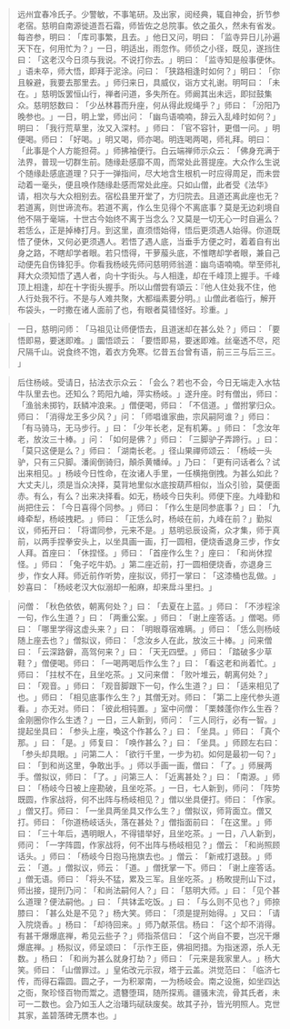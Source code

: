 
> 远州宜春冷氏子。少警敏，不事笔研。及出家，阅经典，辄自神会，折节参老宿。慈明自南源徙道吾石霜，师皆佐之总院事。依之虽久，然未有省发。每咨参，明曰：​「库司事繁，且去。​」他日又问，明曰：​「监寺异日儿孙遍天下在，何用忙为？​」一日，明适出，雨忽作。师侦之小径，既见，遂挡住曰：​「这老汉今日须与我说。不说打你去。​」明曰：​「监寺知是般事便休。​」语未卒，师大悟，即拜于泥涂。问曰：​「狭路相逢时如何？​」明曰：​「你且躲避，我要去那里去。​」师归来日，具威仪，诣方丈礼谢。明呵曰：​「未在。​」慈明饭罢恒山行，禅者问道，多失所在。师阚其出未远，即挝鼓集众。慈明怒数曰：​「少丛林暮而升座，何从得此规绳乎？​」师曰：​「汾阳乃晚参也。​」一日，明上堂，师出问：​「幽鸟语喃喃，辞云入乱峰时如何？​」明曰：​「我行荒草里，汝又入深村。​」师曰：​「官不容针，更借一问。​」明便喝。师曰：​「好喝。​」明又喝，师亦喝。明连喝两喝，师礼拜。明曰：​「此事是个人方能担荷。​」师拂袖便行。白云端禅师示众云：​「佛身充满于法界，普现一切群生前。随缘赴感靡不周，而常处此菩提座。大众作么生说个随缘赴感底道理？只于一弹指间，尽大地含生根机一时应得周足，而未尝动着一毫头，便且唤作随缘赴感而常处此座。只如山僧，此者受《法华》请，相次与大众相别去。宿松县里开堂了，方归院去。且道还离此座也无？若道离，则世谛流布。若道不离，作么生见得个不离底事？莫是无边刹境自他不隔于毫端，十世古今始终不离于当念么？又莫是一切无心一时自遍么？若恁么，正是掉棒打月。到这里，直须悟始得，悟后更须遇人始得。你道既悟了便休，又何必更须遇人。若悟了遇人底，当垂手方便之时，着着自有出身之路，不瞎却学者眼。若只悟得，干萝菔头底，不惟瞎却学者眼，兼自己动便先自伤锋犯手。你看我杨岐先师问慈明师翁道：幽鸟语喃喃。举至师礼拜大众须知悟了遇人者，向十字街头。与人相逢，却在千峰顶上握手。千峰顶上相逢，却在十字街头握手。所以山僧尝有頌云：『他人住处我不住，他人行处我不行。不是与人难共聚，大都缁素要分明。』山僧此者临行，解开布袋头，一时撒在诸人面前了也，有眼者莫错怪好。珍重。​」

> 一日，慈明问师：​「马祖见让师便悟去，且道迷却在甚么处？​」师曰：​「要悟即易，要迷即难。​」圜悟颂云：​「要悟即易，要迷即难。丝毫透不尽，咫尺隔千山。说食终不饱，着衣方免寒。忆昔五台曾有语，前三三与后三三。​」

> 后住杨岐。受请日，拈法衣示众云：​「会么？若也不会，今日无端走入水牯牛队里去也。还知么？筠阳九岫，萍实杨岐。​」遂升座。时有僧出，师曰：​「渔翁未掷钓，跃鳞冲浪来。​」僧便喝，师曰：​「不信道。​」僧拊掌归众。师曰：​「消得龙王多少风？​」问：​「师唱谁家曲，宗风嗣阿谁？​」师曰：​「有马骑马，无马步行。​」曰：​「少年长老，足有机筹。​」师曰：​「念汝年老，放汝三十棒。​」问：​「如何是佛？​」师曰：​「三脚驴子弄蹄行。​」曰：​「莫只这便是么？​」师曰：​「湖南长老。​」径山果禪师颂云：​「杨岐一头驴，只有三只脚。潘阆倒骑归，顛杀黄幡绰。​」乃曰：​「更有问话者么？试出来相见。​」杨岐今日性命，在汝诸人手里，一任横拖倒拽。为甚么如此？大丈夫儿，须是当众决择，莫背地里似水底按葫芦相似，当众引验，莫便面赤。有么，有么？出来决择看。如无，杨岐今日失利。师便下座。九峰勤和尚把住云：​「今日喜得个同参。​」师曰：​「作么生是同参底事？​」曰：​「九峰牵犁，杨岐拽耙。​」师曰：​「正恁么时，杨岐在前，九峰在前？​」勤拟议，师拓开曰：​「将谓同参，元来不是。​」慈明忌辰设斋，众才集，师于真前，以两手捏拳安头上，以坐具画一画，打一圆相，便烧香退身三步，作女人拜。首座曰：​「休捏怪。​」师曰：​「首座作么生？​」座曰：​「和尚休捏怪。​」师曰：​「兔子吃牛奶。​」第二座近前，打一圆相便烧香，亦退身三步，作女人拜。师近前作听势，座拟议，师打一掌曰：​「这漆桶也乱做。​」妙喜曰：​「杨岐老汉大似溺却一船麻，却来戽斗里扫。​」

> 问僧：​「秋色依依，朝离何处？​」曰：​「去夏在上蓝。​」师曰：​「不涉程涂一句，作么生道？​」曰：​「两重公案。​」师曰：​「谢上座答话。​」僧喝。师曰：​「哪里学得这虚头来？​」曰：​「明眼尊宿难瞒。​」师曰：​「恁么则杨岐随上座去也？​」僧拟议，师曰：​「念汝乡人在此，放汝三十棒。​」问来僧曰：​「云深路僻，高驾何来？​」曰：​「天无四壁。​」师曰：​「踏破多少草鞋？​」僧便喝。师曰：​「一喝两喝后作么生？​」曰：​「看这老和尚着忙。​」师曰：​「拄杖不在，且坐吃茶。​」又问来僧：​「败叶堆云，朝离何处？​」曰：​「观音。​」师曰：​「观音脚跟下一句，作么生道？​」曰：​「适来相见了也。​」师曰：​「相见底事作么生？​」其僧无对。师曰：​「第二上座代参头道看。​」亦无对。师曰：​「彼此相钝置。​」室中问僧：​「栗棘蓬你作么生吞？金刚圈你作么生透？​」一日，三人新到，师问：​「三人同行，必有一智。​」提起坐具曰：​「参头上座，喚这个作甚么？​」曰：​「坐具。​」师曰：​「真个那。​」曰：​「是。​」师复曰：​「唤作甚么？​」曰：​「坐具。​」师顾左右曰：​「参头却具眼。​」问第二人：​「欲行千里，一步为初。如何是最初一句？​」曰：​「到和尚这里，争敢出手。​」师以手画一画，僧曰：​「了。​」师展两手。僧拟议，师曰：​「了。​」问第三人：​「近离甚处？​」曰：​「南源。​」师曰：​「杨岐今日被上座勘破，且坐吃茶。​」一日，七人新到，师问：​「阵势既圆，作家战将，何不出阵与杨岐相见？​」僧以坐具便打。师曰：​「作家。​」僧又打。师曰：​「一坐具两坐具又作么生？​」僧拟议，师背面立。僧又打。师曰：​「你道杨岐话头，落在甚处？​」僧指面前曰：​「在这里。​」师曰：​「三十年后，遇明眼人，不得错举好，且坐吃茶。​」一日，八人新到，师问：​「一字阵圆，作家战将，何不出阵与杨岐相见？​」僧云：​「和尚照顾话头。​」师曰：​「杨岐今日抱马拖旗去也。​」僧云：​「新戒打退鼓。​」师云：​「道。​」僧拟议，师云：​「道。​」僧抚掌一下。师曰：​「谢上座答话。​」僧无语。师曰：​「将头不猛，累及三军。且坐吃茶。​」杨畋提刑山下过，师出接，提刑乃问：​「和尚法嗣何人？​」曰：​「慈明大师。​」曰：​「见个甚么道理？便法嗣他。​」曰：​「共钵盂吃饭。​」曰：​「与么则不见也？​」师捺膝曰：​「甚么处是不见？​」杨大笑。师曰：​「须是提刑始得。​」又曰：​「请入院烧香。​」杨曰：​「却待回来。​」师乃献茶信。杨曰：​「这个却不消得。有甚干爆爆底禅，希见云些子？​」师指茶信曰：​「这个尚自不要，岂况干爆爆底禅。​」杨拟议，师呈颂曰：​「示作王臣，佛祖罔措。为指迷源，杀人无数。​」杨曰：​「和尚为甚么就身打劫？​」师曰：​「元来是我家里人。​」杨大笑。师曰：​「山僧罪过。​」皇佑改元示寂，塔于云盖。洪觉范曰：​「临济七传，而得石霜圆。圆之子，一为积翠南，一为杨岐会。南之设施，如坐四达之衙，聚珍怪百物而鬻之。遗簪堕珥，随所探焉。疆骚末流，骨其氏者，未可一二数也。会乃如玉人之治璠玙碔砆废矣。故其子孙，皆光明照人。克世其家，盖碧落碑无赝本也。​」
